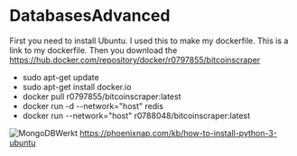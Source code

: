 # DatabasesAdvanced
First you need to install Ubuntu. I used this to make my dockerfile.
This is a link to my dockerfile.
Then you download the 
https://hub.docker.com/repository/docker/r0797855/bitcoinscraper

- sudo apt-get update
- sudo apt-get install docker.io
- docker pull r0797855/bitcoinscraper:latest
- docker run -d --network="host" redis
- docker run --network="host" r0788048/bitcoinscraper:latest


![MongoDBWerkt](https://user-images.githubusercontent.com/79083840/109400704-6ee56400-794a-11eb-97c4-77d7b02acdcf.PNG)
https://phoenixnap.com/kb/how-to-install-python-3-ubuntu



